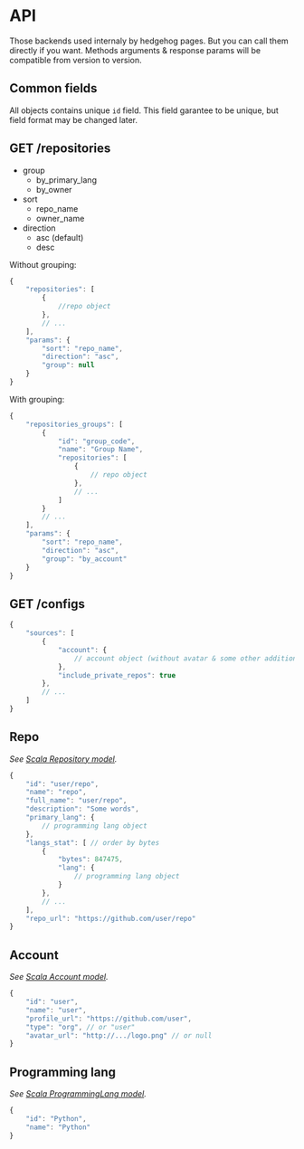 # API

Those backends used internaly by hedgehog pages. But you can call them directly if you want.
Methods arguments & response params will be compatible from version to version.

## Common fields

All objects contains unique `id` field. This field garantee to be unique, but field format
may be changed later.

## GET /repositories

  * group
    * by_primary_lang
    * by_owner
  * sort
    * repo_name
    * owner_name
  * direction
    * asc (default)
    * desc

Without grouping:
```javascript
{
    "repositories": [
        {
            //repo object
        },
        // ...
    ],
    "params": {
        "sort": "repo_name",
        "direction": "asc",
        "group": null
    }
}
```

With grouping:
```javascript
{
    "repositories_groups": [
        {
            "id": "group_code",
            "name": "Group Name",
            "repositories": [
                {
                    // repo object
                },
                // ...
            ]
        }
        // ...
    ],
    "params": {
        "sort": "repo_name",
        "direction": "asc",
        "group": "by_account"
    }
}
```

## GET /configs
```javascript
{
    "sources": [
        {
            "account": {
                // account object (without avatar & some other additional info)
            },
            "include_private_repos": true
        },
        // ...
    ]
}

```

## Repo

_See [Scala Repository model](Models.md#github_repo)._

```javascript
{
    "id": "user/repo",
    "name": "repo",
    "full_name": "user/repo",
    "description": "Some words",
    "primary_lang": {
        // programming lang object
    },
    "langs_stat": [ // order by bytes
        {
            "bytes": 847475,
            "lang": {
                // programming lang object
            }
        },
        // ...
    ],
    "repo_url": "https://github.com/user/repo"
}
```

## Account

_See [Scala Account model](Models.md#account)._

```javascript
{
    "id": "user",
    "name": "user",
    "profile_url": "https://github.com/user",
    "type": "org", // or "user"
    "avatar_url": "http://.../logo.png" // or null
}
```

## Programming lang

_See [Scala ProgrammingLang model](Models.md#github_account)._

```javascript
{
    "id": "Python",
    "name": "Python"
}
```
